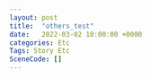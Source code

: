 ```yaml
---
layout: post
title:  "others_test"
date:   2022-03-02 10:00:00 +0000
categories: Etc
Tags: Story Etc
SceneCode: []
---
```

